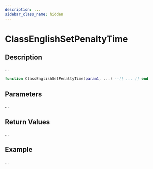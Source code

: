 ```yaml
---
description: ...
sidebar_class_name: hidden
---
```


# ClassEnglishSetPenaltyTime

## Description

...

```lua
function ClassEnglishSetPenaltyTime(param1, ...) --[[ ... ]] end
```

## Parameters

...

## Return Values

...

## Example

...

